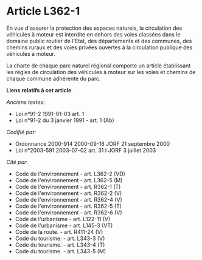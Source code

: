 # Article L362-1

En vue d'assurer la protection des espaces naturels, la circulation des véhicules à moteur est interdite en dehors des voies
classées dans le domaine public routier de l'Etat, des départements et des communes, des chemins ruraux et des voies privées
ouvertes à la circulation publique des véhicules à moteur.

La charte de chaque parc naturel régional comporte un article établissant les règles de circulation des véhicules à moteur
sur les voies et chemins de chaque commune adhérente du parc.

**Liens relatifs à cet article**

_Anciens textes_:

  - Loi n°91-2 1991-01-03 art. 1
  - Loi n°91-2 du 3 janvier 1991 - art. 1 (Ab)

_Codifié par_:

  - Ordonnance 2000-914 2000-09-18 JORF 21 septembre 2000
  - Loi n°2003-591 2003-07-02 art. 31 I JORF 3 juillet 2003

_Cité par_:

  - Code de l'environnement - art. L362-2 (VD)
  - Code de l'environnement - art. L362-5 (M)
  - Code de l'environnement - art. R362-1 (T)
  - Code de l'environnement - art. R362-2 (V)
  - Code de l'environnement - art. R362-4 (V)
  - Code de l'environnement - art. R362-5 (T)
  - Code de l'environnement - art. R362-6 (V)
  - Code de l'urbanisme - art. L122-11 (V)
  - Code de l'urbanisme - art. L145-3 (VT)
  - Code de la route. - art. R411-24 (V)
  - Code du tourisme. - art. L343-3 (V)
  - Code du tourisme. - art. L343-4 (T)
  - Code du tourisme. - art. L343-5 (M)
